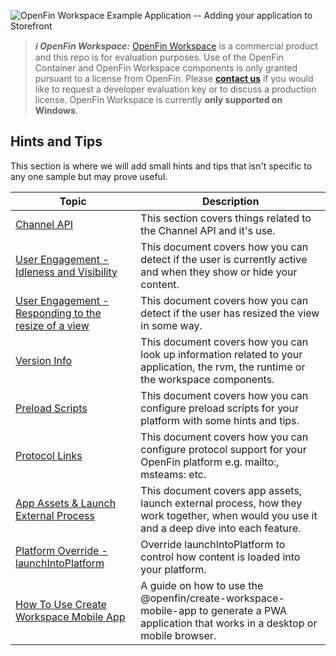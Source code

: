 ![OpenFin Workspace Example Application -- Adding your application to Storefront](../../assets/OpenFin-Workspace-Starter.png)

> **_:information_source: OpenFin Workspace:_** [OpenFin Workspace](https://www.openfin.co/workspace/) is a commercial product and this repo is for evaluation purposes. Use of the OpenFin Container and OpenFin Workspace components is only granted pursuant to a license from OpenFin. Please [**contact us**](https://www.openfin.co/workspace/poc/) if you would like to request a developer evaluation key or to discuss a production license.
> OpenFin Workspace is currently **only supported on Windows**.

## Hints and Tips

This section is where we will add small hints and tips that isn't specific to any one sample but may prove useful.

| Topic                                                                                   | Description                                                                                                                                |
| --------------------------------------------------------------------------------------- | ------------------------------------------------------------------------------------------------------------------------------------------ |
| [Channel API](./docs/channel-api.md)                                                    | This section covers things related to the Channel API and it's use.                                                                        |
| [User Engagement - Idleness and Visibility](./docs/visible-idle-detection.md)           | This document covers how you can detect if the user is currently active and when they show or hide your content.                           |
| [User Engagement - Responding to the resize of a view](./docs/resize-detection.md)           | This document covers how you can detect if the user has resized the view in some way.                           |
| [Version Info](./docs/version-info.md)                                                  | This document covers how you can look up information related to your application, the rvm, the runtime or the workspace components.        |
| [Preload Scripts](./docs/preload-scripts.md)                                            | This document covers how you can configure preload scripts for your platform with some hints and tips.                                     |
| [Protocol Links](./docs/protocol-support.md)                                            | This document covers how you can configure protocol support for your OpenFin platform e.g. mailto:, msteams: etc.                          |
| [App Assets & Launch External Process](./docs/appassets-and-launch-external-process.md) | This document covers app assets, launch external process, how they work together, when would you use it and a deep dive into each feature. |
| [Platform Override - launchIntoPlatform](./docs/launch-into-platform.md) | Override launchIntoPlatform to control how content is loaded into your platform. |
| [How To Use Create Workspace Mobile App](./docs/create-workspace-mobile-app.md) | A guide on how to use the @openfin/create-workspace-mobile-app to generate a PWA application that works in a desktop or mobile browser. |

